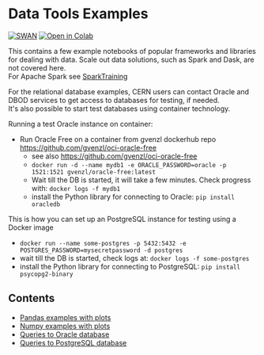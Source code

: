 # Data Tools Examples

[![SWAN](https://swan.web.cern.ch/sites/swan.web.cern.ch/files/pictures/open_in_swan.svg)](https://swan-k8s.cern.ch/user-redirect/download?projurl=https://github.com/cerndb/NotebooksExamples.git)
[![Open in Colab](https://colab.research.google.com/assets/colab-badge.svg)](https://colab.research.google.com/github/cerndb/NotebooksExamples)

This contains a few example notebooks of popular frameworks and libraries for dealing with data.
Scale out data solutions, such as Spark and Dask, are not covered here.  
For Apache Spark see [SparkTraining](https://sparktraining.web.cern.ch/)  

For the relational database examples, CERN users can contact Oracle and DBOD services to get access to databases for testing, if needed.  
It's also possible to start test databases using container technology.

Running a test Oracle instance on container:
- Run Oracle Free on a container from gvenzl dockerhub repo https://github.com/gvenzl/oci-oracle-free
  - see also https://github.com/gvenzl/oci-oracle-free
  - `docker run -d --name mydb1 -e ORACLE_PASSWORD=oracle -p 1521:1521 gvenzl/oracle-free:latest`
  - Wait till the DB is started, it will take a few minutes. Check progress with: `docker logs -f mydb1`
  - install the Python library for connecting to Oracle: `pip install oracledb`

This is how you can set up an PostgreSQL instance for testing using a Docker image
 - `docker run --name some-postgres -p 5432:5432 -e POSTGRES_PASSWORD=mysecretpassword -d postgres`
 - wait till the DB is started, check logs at: `docker logs -f some-postgres`
 - install the Python library for connecting to PostgreSQL: `pip install psycopg2-binary`

## Contents

* [Pandas examples with plots](Pandas_examples_with_plots.ipynb)
* [Numpy examples with plots](Numpy_examples_with_plots.ipynb)
* [Queries to Oracle database](Query_Oracle.ipynb)
* [Queries to PostgreSQL database](Query_PostgreSQL.ipynb)
